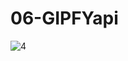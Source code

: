 # 06-GIPFYapi

![4](https://cloud.githubusercontent.com/assets/12276056/25554387/17881ae6-2c9a-11e7-9b9d-566e39e8b2c4.png)
